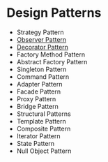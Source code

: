 # Design Patterns

* Strategy Pattern
* [Observer Pattern](https://github.com/tinchovictory/DesignPatterns/blob/master/ObserverPattern.md)
* [Decorator Pattern](https://github.com/tinchovictory/DesignPatterns/blob/master/DecoratorPattern.md)
* Factory Method Pattern
* Abstract Factory Pattern
* Singleton Pattern
* Command Pattern
* Adapter Pattern
* Facade Pattern
* Proxy Pattern
* Bridge Pattern
* Structural Patterns
* Template Pattern
* Composite Pattern
* Iterator Pattern
* State Pattern
* Null Object Pattern
